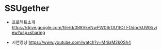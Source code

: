 # SSUgether

* 프로젝트소개
https://drive.google.com/file/d/0B8VkvNwPW06rOU1tOTFOdndkUW8/view?usp=sharing

* 시연영상
https://www.youtube.com/watch?v=M4iaM2k0Sh4


